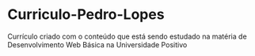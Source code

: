 # Curriculo-Pedro-Lopes
Currículo criado com o conteúdo que está sendo estudado na matéria de Desenvolvimento Web Básica na Universidade Positivo 
